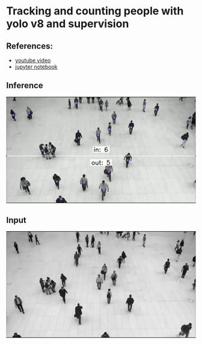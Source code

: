 # Tracking and counting people with yolo v8 and supervision

## References:
- [youtube video](https://www.youtube.com/watch?v=OS5qI9YBkfk&t=3)
- [jupyter notebook](https://github.com/roboflow/notebooks/blob/main/notebooks/how-to-track-and-count-vehicles-with-yolov8.ipynb)

## Inference
<p align="center">
  <a href="data/public_walk_output.mp4">
    <img src="data/inference.png" alt="Inference" width="700px"/>
  </a>
</p>

## Input
<p align="center">
  <a href="data/public_walk.mp4">
    <img src="data/input.png" alt="Input" width="700px"/>
  </a>
</p>
